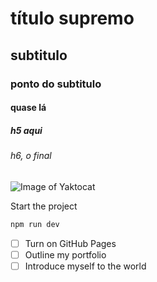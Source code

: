# título supremo
## subtitulo
### ponto do subtitulo
#### quase lá
##### h5 aqui
###### h6, o final

![Image of Yaktocat](https://octodex.github.com/images/yaktocat.png)

Start the project
```bash
npm run dev
```

- [ ] Turn on GitHub Pages
- [ ] Outline my portfolio
- [ ] Introduce myself to the world
